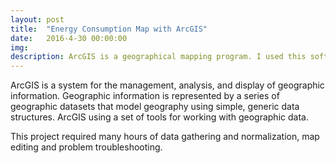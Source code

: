 ```yaml
---
layout: post
title:  "Energy Consumption Map with ArcGIS"
date:   2016-4-30 00:00:00
img: 
description: ArcGIS is a geographical mapping program. I used this software to generate a map of the energy consumption of each building on the Brandeis campus. 
---
```


ArcGIS is a system for the management, analysis, and display of geographic information. Geographic information is represented by a series of geographic datasets that model geography using simple, generic data structures. ArcGIS using a set of tools for working with geographic data.

This project required many hours of data gathering and normalization, map editing and problem troubleshooting. 

